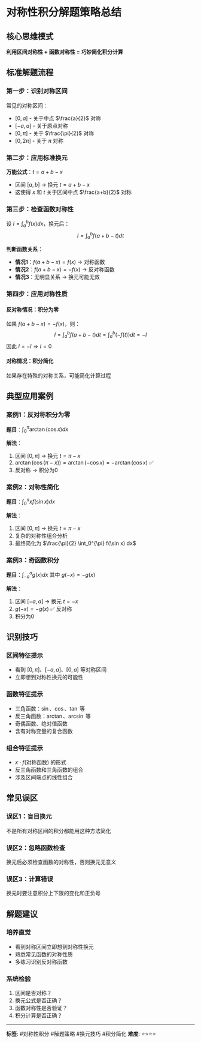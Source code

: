 # 对称性积分解题策略总结

## 核心思维模式
**利用区间对称性 + 函数对称性 = 巧妙简化积分计算**

## 标准解题流程

### 第一步：识别对称区间
常见的对称区间：
- $[0, a]$ - 关于中点 $\frac{a}{2}$ 对称
- $[-a, a]$ - 关于原点对称  
- $[0, \pi]$ - 关于 $\frac{\pi}{2}$ 对称
- $[0, 2\pi]$ - 关于 $\pi$ 对称

### 第二步：应用标准换元
**万能公式**：$t = a + b - x$
- 区间 $[a, b]$ → 换元 $t = a + b - x$
- 这使得 $x$ 和 $t$ 关于区间中点 $\frac{a+b}{2}$ 对称

### 第三步：检查函数对称性
设 $I = \int_a^b f(x) dx$，换元后：
$$I = \int_a^b f(a + b - t) dt$$

**判断函数关系**：
- **情况1**：$f(a + b - x) = f(x)$ → 对称函数
- **情况2**：$f(a + b - x) = -f(x)$ → 反对称函数  
- **情况3**：无明显关系 → 换元可能无效

### 第四步：应用对称性质

#### 反对称情况：积分为零
如果 $f(a + b - x) = -f(x)$，则：
$$I = \int_a^b f(a + b - t) dt = \int_a^b (-f(t)) dt = -I$$
因此 $I = -I \Rightarrow I = 0$

#### 对称情况：积分简化
如果存在特殊的对称关系，可能简化计算过程

## 典型应用案例

### 案例1：反对称积分为零
**题目**：$\int_0^{\pi} \arctan(\cos x) dx$

**解法**：
1. 区间 $[0, \pi]$ → 换元 $t = \pi - x$
2. $\arctan(\cos(\pi - x)) = \arctan(-\cos x) = -\arctan(\cos x)$ ✅
3. 反对称 → 积分为0

### 案例2：对称性简化
**题目**：$\int_0^{\pi} xf(\sin x) dx$

**解法**：
1. 区间 $[0, \pi]$ → 换元 $t = \pi - x$  
2. 复杂的对称性组合分析
3. 最终简化为 $\frac{\pi}{2} \int_0^{\pi} f(\sin x) dx$

### 案例3：奇函数积分
**题目**：$\int_{-a}^a g(x) dx$ 其中 $g(-x) = -g(x)$

**解法**：
1. 区间 $[-a, a]$ → 换元 $t = -x$
2. $g(-x) = -g(x)$ ✅ 反对称
3. 积分为0

## 识别技巧

### 区间特征提示
- 看到 $[0, \pi]$、$[-a, a]$、$[0, a]$ 等对称区间
- 立即想到对称性换元的可能性

### 函数特征提示
- 三角函数：$\sin$、$\cos$、$\tan$ 等
- 反三角函数：$\arctan$、$\arcsin$ 等
- 奇偶函数、绝对值函数
- 含有对称变量的复合函数

### 组合特征提示
- $x \cdot f(\text{对称函数})$ 的形式
- 反三角函数和三角函数的组合
- 涉及区间端点的线性组合

## 常见误区

### 误区1：盲目换元
不是所有对称区间的积分都能用这种方法简化

### 误区2：忽略函数检查  
换元后必须检查函数的对称性，否则换元无意义

### 误区3：计算错误
换元时要注意积分上下限的变化和正负号

## 解题建议

### 培养直觉
- 看到对称区间立即想到对称性换元
- 熟悉常见函数的对称性质
- 多练习识别反对称函数

### 系统检验
1. 区间是否对称？
2. 换元公式是否正确？
3. 函数对称性是否验证？
4. 积分计算是否正确？

---

**标签**: #对称性积分 #解题策略 #换元技巧 #积分简化
**难度**: ⭐⭐⭐⭐
